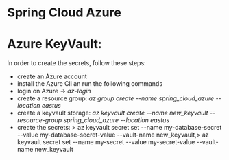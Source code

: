# Spring Cloud Azure

# Azure KeyVault: 
In order to create the secrets, follow these steps: 
- create an Azure account 
- install the Azure Cli an run the following commands
- login on Azure -> _az-login_
- create a resource group: _az group create --name spring_cloud_azure --location eastus_
- create a keyvault storage: _az keyvault create --name new_keyvault --resource-group spring_cloud_azure --location eastus_
- create the secrets: > az keyvault secret set --name my-database-secret --value my-database-secret-value --vault-name new_keyvault,> az keyvault secret set --name my-secret --value my-secret-value --vault-name new_keyvault
```
